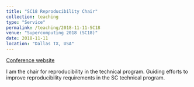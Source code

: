```yaml
---
title: "SC18 Reproducibility Chair"
collection: teaching
type: "Service"
permalink: /teaching/2018-11-11-SC18
venue: "Supercomputing 2018 (SC18)"
date: 2018-11-11
location: "Dallas TX, USA"
---
```


[Conference website](http://sc18.supercomputing.org)

I am the chair for reproducibility in the technical program.  Guiding efforts to improve reproducibility requirements in the SC technical program.
